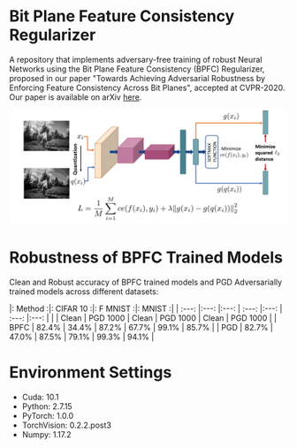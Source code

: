 # Bit Plane Feature Consistency Regularizer 
A repository that implements adversary-free training of robust Neural Networks using the Bit Plane Feature Consistency (BPFC) Regularizer, proposed in our paper "Towards Achieving Adversarial Robustness by Enforcing Feature Consistency Across Bit Planes", accepted at CVPR-2020. Our paper is available on arXiv [here](https://arxiv.org/abs/2004.00306).

![schematic](https://github.com/GaurangSriramanan/BPFC/blob/master/BPFC_schematic_figure.png)

# Robustness of BPFC Trained Models
Clean and Robust accuracy of BPFC trained models and PGD Adversarially trained models across different datasets:

|: Method :|:     CIFAR 10    :|:     F MNIST     :|:      MNIST      :| 
|   :---:  |:---:   |:---:     | :---:  |:---:     |  :---: |:---:     |
|          |  Clean | PGD 1000 |  Clean | PGD 1000 |  Clean | PGD 1000 |
|   BPFC   |  82.4% |   34.4%  |  87.2% |   67.7%  |  99.1% |   85.7%  | 
|   PGD    |  82.7% |   47.0%  |  87.5% |   79.1%  |  99.3% |   94.1%  |

# Environment Settings
+ Cuda: 10.1
+ Python: 2.7.15
+ PyTorch: 1.0.0
+ TorchVision: 0.2.2.post3
+ Numpy: 1.17.2
